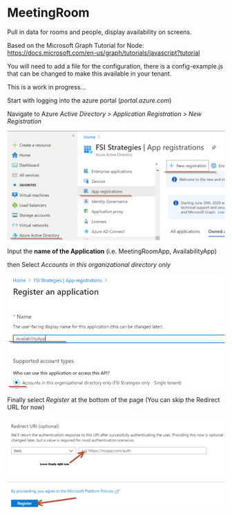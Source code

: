 # MeetingRoom

Pull in data for rooms and people, display availability on screens.

Based on the Microsoft Graph Tutorial for Node:
https://docs.microsoft.com/en-us/graph/tutorials/javascript?tutorial

You will need to add a file for the configuration, there is a config-example.js that can be changed to make this available in your tenant.

This is a work in progress...

Start with logging into the azure portal (*portal.azure.com*)

Navigate to Azure *Active Directory > Application Registration > New Registration*


![App Registration](https://github.com/FSi-Strategies/Availability-App/blob/master/images/App%20Registrations.png?raw=true)

Input the __name of the Application__ (i.e. MeetingRoomApp, AvailabilityApp)


then Select  *Accounts in this organizational directory only*


![App Name](https://github.com/FSi-Strategies/Availability-App/blob/master/images/Setttings1.png?raw=true)

Finally select *Register* at the bottom of the page (You can skip the Redirect URL for now)


![Select register at the bottom of the page, leave the url empty](https://github.com/FSi-Strategies/Availability-App/blob/master/images/Register.PNG?raw=true)
